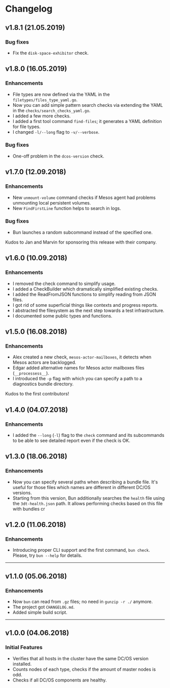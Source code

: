 # Changelog

## v1.8.1 (21.05.2019)

### Bug fixes

* Fix the `disk-space-exhibitor` check.

## v1.8.0 (16.05.2019)

### Enhancements

* File types are now defined via the YAML in the `filetypes/files_type_yaml.go`.
* Now you can add simple pattern search checks via extending
the YAML in the `checks/search_checks_yaml.go`.
* I added a few more checks.
* I added a first tool command `find-files`; it generates a YAML definition 
for file types.
* I changed `-l/--long` flag to `-v/--verbose`.

### Bug fixes

* One-off problem in the `dcos-version` check.

## v1.7.0 (12.09.2018)

### Enhancements

* New `unmount-volume` command checks if Mesos agent had problems unmounting local persistent volumes.
* New `FindFirstLine` function helps to search in logs.

### Bug fixes

* Bun launches a random subcommand instead of the specified one.

Kudos to Jan and Marvin for sponsoring this release with their company.

## v1.6.0 (10.09.2018)

### Enhancements

* I removed the check command to simplify usage.
* I added a CheckBuilder which dramatically simplified existing checks.
* I added the ReadFromJSON functions to simplify reading from JSON files.
* I got rid of some superficial things like contexts and progress reports.
* I abstracted the filesystem as the next step towards a test infrastructure.
* I documented some public types and functions.

## v1.5.0 (16.08.2018)

### Enhancements

* Alex created a new check, `mesos-actor-mailboxes`, it detects when Mesos actors are backlogged.
* Edgar added alternative names for Mesos actor mailboxes files (`__processess__`).
* I introduced the `-p` flag with which you can specify a path to a diagnostics bundle directory.

Kudos to the first contributors!

## v1.4.0 (04.07.2018)

### Enhancements

* I added the `--long` (`-l`) flag to the `check` command and its subcommands to be able to see detailed report even if the check is OK.

## v1.3.0 (18.06.2018)

### Enhancements

* Now you can specify several paths when describing a bundle file. It's useful for those files which names are different in different DC/OS versions.
* Starting from this version, Bun additionally searches the `health` file using the `3dt-health.json` path. It allows performing checks based on this file with bundles cr

## v1.2.0 (11.06.2018)

### Enhancements

* Introducing proper CLI support and the first command, `bun check`. Please, 
  try `bun --help` for details. 

---

## v1.1.0 (05.06.2018)

### Enhancements

* Now `bun` can read from `.gz` files; no need in `gunzip -r ./` anymore.
* The project got `CHANGELOG.md`.
* Added simple build script.

---

## v1.0.0 (04.06.2018)

### Initial Features

* Verifies that all hosts in the cluster have the same DC/OS version installed.
* Counts nodes of each type, checks if the amount of master nodes is odd.
* Checks if all DC/OS components are healthy.

